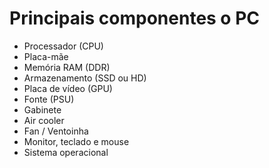 # Principais componentes o PC
- Processador (CPU)
- Placa-mãe
- Memória RAM (DDR)
- Armazenamento (SSD ou HD)
- Placa de vídeo (GPU)
- Fonte (PSU)
- Gabinete
- Air cooler
- Fan / Ventoinha
- Monitor, teclado e mouse
- Sistema operacional
